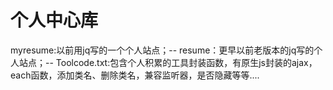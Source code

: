 # 个人中心库
myresume:以前用jq写的一个个人站点；--
resume：更早以前老版本的jq写的个人站点；--
Toolcode.txt:包含个人积累的工具封装函数，有原生js封装的ajax，each函数，添加类名、删除类名，兼容监听器，是否隐藏等等....
